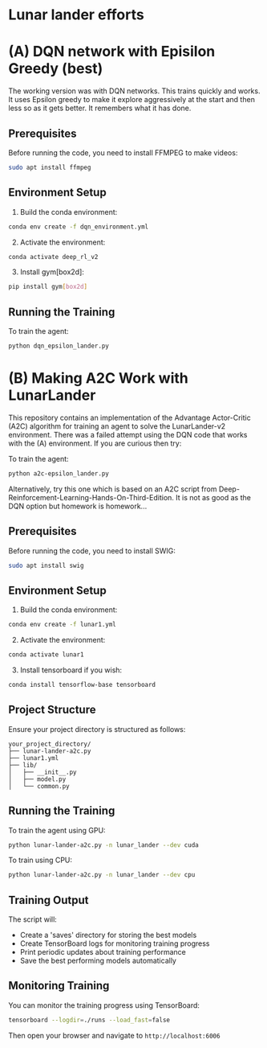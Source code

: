 # Lunar lander efforts

# (A) DQN network with Episilon Greedy (best)

The working version was with DQN networks. This trains quickly and works. It uses Epsilon greedy to make it explore aggressively at the start and then less so as it gets better. It remembers what it has done.

## Prerequisites

Before running the code, you need to install FFMPEG to make videos:

```bash
sudo apt install ffmpeg
```

## Environment Setup

1. Build the conda environment:
```bash
conda env create -f dqn_environment.yml
```

2. Activate the environment:
```bash
conda activate deep_rl_v2
```

3. Install gym[box2d]:
```bash
pip install gym[box2d]
```

## Running the Training

To train the agent:
```bash
python dqn_epsilon_lander.py
```

# (B) Making A2C Work with LunarLander

This repository contains an implementation of the Advantage Actor-Critic (A2C) algorithm for training an agent to solve the LunarLander-v2 environment. There was a failed attempt using the DQN code that works with the (A) environment. If you are curious then try:

To train the agent:
```bash
python a2c-epsilon_lander.py
```

Alternatively, try this one which is based on an A2C script from Deep-Reinforcement-Learning-Hands-On-Third-Edition. It is not as good as the DQN option but homework is homework...

## Prerequisites

Before running the code, you need to install SWIG:

```bash
sudo apt install swig
```

## Environment Setup

1. Build the conda environment:
```bash
conda env create -f lunar1.yml
```

2. Activate the environment:
```bash
conda activate lunar1
```

3. Install tensorboard if you wish:
```bash
conda install tensorflow-base tensorboard
```

## Project Structure

Ensure your project directory is structured as follows:

```
your_project_directory/
├── lunar-lander-a2c.py
├── lunar1.yml
├── lib/
│   ├── __init__.py
│   ├── model.py
│   └── common.py
```

## Running the Training

To train the agent using GPU:
```bash
python lunar-lander-a2c.py -n lunar_lander --dev cuda
```

To train using CPU:
```bash
python lunar-lander-a2c.py -n lunar_lander --dev cpu
```

## Training Output

The script will:
- Create a 'saves' directory for storing the best models
- Create TensorBoard logs for monitoring training progress
- Print periodic updates about training performance
- Save the best performing models automatically

## Monitoring Training

You can monitor the training progress using TensorBoard:
```bash
tensorboard --logdir=./runs --load_fast=false
```

Then open your browser and navigate to `http://localhost:6006`
